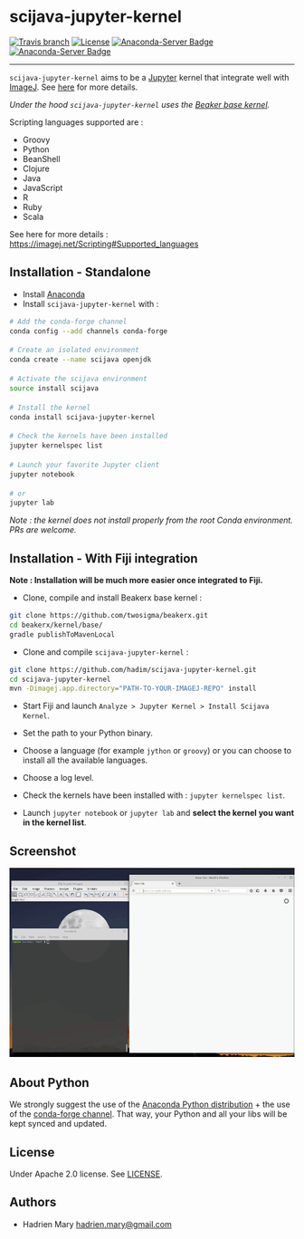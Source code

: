 # scijava-jupyter-kernel
[![Travis branch](https://img.shields.io/travis/hadim/scijava-jupyter-kernel/master.svg?style=flat-square)](https://travis-ci.org/hadim/scijava-jupyter-kernel)
[![License](https://img.shields.io/github/license/hadim/scijava-jupyter-kernel.svg?style=flat-square)](https://github.com/hadim/scijava-jupyter-kernel/blob/master/LICENSE)
[![Anaconda-Server Badge](https://anaconda.org/conda-forge/scijava-jupyter-kernel/badges/version.svg)](https://anaconda.org/conda-forge/scijava-jupyter-kernel)
[![Anaconda-Server Badge](https://anaconda.org/conda-forge/scijava-jupyter-kernel/badges/downloads.svg)](https://anaconda.org/conda-forge/scijava-jupyter-kernel)

---

`scijava-jupyter-kernel` aims to be a [Jupyter](http://jupyter.org/) kernel that integrate well with [ImageJ](http://imagej.net). See [here](https://imagej.net/Scijava_Jupyter_Kernel) for more details.

*Under the hood `scijava-jupyter-kernel` uses the [Beaker base kernel](https://github.com/twosigma/beakerx/tree/master/kernel/base).*

Scripting languages supported are :

- Groovy
- Python
- BeanShell
- Clojure
- Java
- JavaScript
- R
- Ruby
- Scala

See here for more details : https://imagej.net/Scripting#Supported_languages

## Installation - Standalone

- Install [Anaconda](https://www.continuum.io/downloads)
- Install `scijava-jupyter-kernel` with :

```bash
# Add the conda-forge channel
conda config --add channels conda-forge

# Create an isolated environment
conda create --name scijava openjdk

# Activate the scijava environment
source install scijava

# Install the kernel
conda install scijava-jupyter-kernel

# Check the kernels have been installed
jupyter kernelspec list

# Launch your favorite Jupyter client
jupyter notebook

# or
jupyter lab
```

*Note : the kernel does not install properly from the root Conda environment. PRs are welcome.*

## Installation - With Fiji integration

**Note : Installation will be much more easier once integrated to Fiji.**

- Clone, compile and install Beakerx base kernel :

```bash
git clone https://github.com/twosigma/beakerx.git
cd beakerx/kernel/base/
gradle publishToMavenLocal
```

- Clone and compile `scijava-jupyter-kernel` :

```bash
git clone https://github.com/hadim/scijava-jupyter-kernel.git
cd scijava-jupyter-kernel
mvn -Dimagej.app.directory="PATH-TO-YOUR-IMAGEJ-REPO" install
```

- Start Fiji and launch `Analyze > Jupyter Kernel > Install Scijava Kernel`.
- Set the path to your Python binary.
- Choose a language (for example `jython` or `groovy`) or you can choose to install all the available languages.
- Choose a log level.

- Check the kernels have been installed with : `jupyter kernelspec list`.
- Launch `jupyter notebook` or `jupyter lab` and **select the kernel you want in the kernel list**.

## Screenshot

![Scijava Jupyter Kernel Installation](teaser.gif)

## About Python

We strongly suggest the use of the [Anaconda Python distribution](https://www.continuum.io/downloads) + the use of the [conda-forge channel](https://conda-forge.github.io/). That way, your Python and all your libs will be kept synced and updated.

## License

Under Apache 2.0 license. See [LICENSE](LICENSE).

## Authors

- Hadrien Mary <hadrien.mary@gmail.com>
